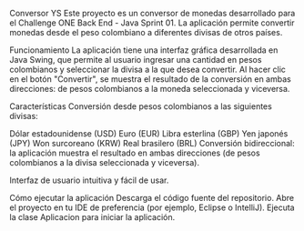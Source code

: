 Conversor YS
Este proyecto es un conversor de monedas desarrollado para el Challenge ONE Back End - Java Sprint 01. La aplicación permite convertir monedas desde el peso colombiano a diferentes divisas de otros países.

Funcionamiento
La aplicación tiene una interfaz gráfica desarrollada en Java Swing, que permite al usuario ingresar una cantidad en pesos colombianos y seleccionar la divisa a la que desea convertir. Al hacer clic en el botón "Convertir", se muestra el resultado de la conversión en ambas direcciones: de pesos colombianos a la moneda seleccionada y viceversa.

Características
Conversión desde pesos colombianos a las siguientes divisas:

Dólar estadounidense (USD)
Euro (EUR)
Libra esterlina (GBP)
Yen japonés (JPY)
Won surcoreano (KRW)
Real brasilero (BRL)
Conversión bidireccional: la aplicación muestra el resultado en ambas direcciones (de pesos colombianos a la divisa seleccionada y viceversa).

Interfaz de usuario intuitiva y fácil de usar.

Cómo ejecutar la aplicación
Descarga el código fuente del repositorio.
Abre el proyecto en tu IDE de preferencia (por ejemplo, Eclipse o IntelliJ).
Ejecuta la clase Aplicacion para iniciar la aplicación.
